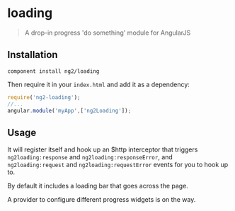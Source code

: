 # loading
> A drop-in progress 'do something' module for AngularJS

## Installation

`component install ng2/loading`

Then require it in your `index.html` and add it as a dependency:

```js
require('ng2-loading');
//...
angular.module('myApp',['ng2Loading']);
```

## Usage

It will register itself and hook up an $http interceptor that triggers `ng2loading:response` and `ng2loading:responseError`, and `ng2loading:request` and `ng2loading:requestError` events for you to hook up to.

By default it includes a loading bar that goes across the page.

A provider to configure different progress widgets is on the way.